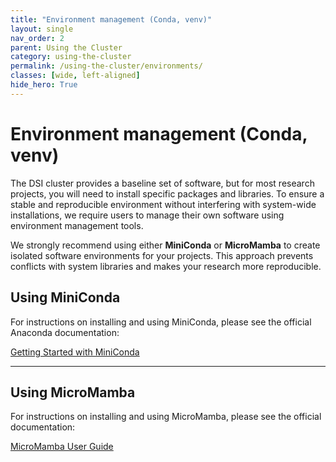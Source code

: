 ```yaml
---
title: "Environment management (Conda, venv)"
layout: single
nav_order: 2
parent: Using the Cluster
category: using-the-cluster
permalink: /using-the-cluster/environments/
classes: [wide, left-aligned]
hide_hero: True
---
```


# Environment management (Conda, venv)

The DSI cluster provides a baseline set of software, but for most research projects, you will need to install specific packages and libraries. To ensure a stable and reproducible environment without interfering with system-wide installations, we require users to manage their own software using environment management tools.

We strongly recommend using either **MiniConda** or **MicroMamba** to create isolated software environments for your projects. This approach prevents conflicts with system libraries and makes your research more reproducible.

## Using MiniConda

For instructions on installing and using MiniConda, please see the official Anaconda documentation:  

[Getting Started with MiniConda](https://www.anaconda.com/docs/getting-started/miniconda/main)

---

## Using MicroMamba

For instructions on installing and using MicroMamba, please see the official documentation:  

[MicroMamba User Guide](https://mamba.readthedocs.io/en/latest/user_guide/micromamba.html)